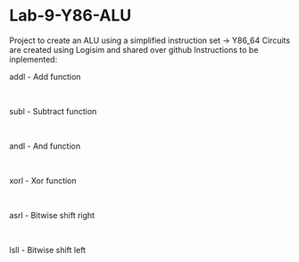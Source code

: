 # Lab-9-Y86-ALU

Project to create an ALU using a simplified instruction set -> Y86_64
Circuits are created using Logisim and shared over github
Instructions to be inplemented:  
    <p>addl - Add function</p>  
    <p>subl - Subtract function</p>  
    <p>andl - And function</p>  
    <p>xorl - Xor function</p>  
    <p>asrl - Bitwise shift right</p>  
    <p>lsll - Bitwise shift left</p>  
